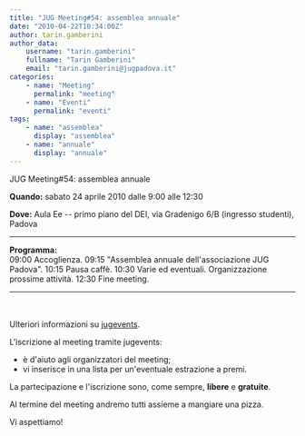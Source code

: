 ```yaml
---
title: "JUG Meeting#54: assemblea annuale"
date: "2010-04-22T10:34:00Z"
author: tarin.gamberini
author_data:
    username: "tarin.gamberini"
    fullname: "Tarin Gamberini"
    email: "tarin.gamberini@jugpadova.it"
categories:
    - name: "Meeting"
      permalink: "meeting"
    - name: "Eventi"
      permalink: "eventi"
tags:
    - name: "assemblea"
      display: "assemblea"
    - name: "annuale"
      display: "annuale"
---
```


JUG Meeting\#54: assemblea annuale

**Quando:** sabato 24 aprile 2010 dalle 9:00 alle 12:30

**Dove:** Aula Ee -- primo piano del DEI, via Gradenigo 6/B (ingresso
studenti), Padova

  ---------------- -------------------------------------------------------
  **Programma:**   
  09:00            Accoglienza.
  09:15            "Assemblea annuale dell'associazione JUG Padova".
  10:15            Pausa caffè.
  10:30            Varie ed eventuali. Organizzazione prossime attività.
  12:30            Fine meeting.
  ---------------- -------------------------------------------------------

<br/>\
Ulteriori informazioni su
<a href="http://www.jugevents.org/jugevents/event/26621">jugevents</a>.

L'iscrizione al meeting tramite jugevents:

-   è d'aiuto agli organizzatori del meeting;
-   vi inserisce in una lista per un'eventuale estrazione a premi.

La partecipazione e l'iscrizione sono, come sempre,
<strong>libere</strong> e <strong>gratuite</strong>.

Al termine del meeting andremo tutti assieme a mangiare una pizza.

Vi aspettiamo!
